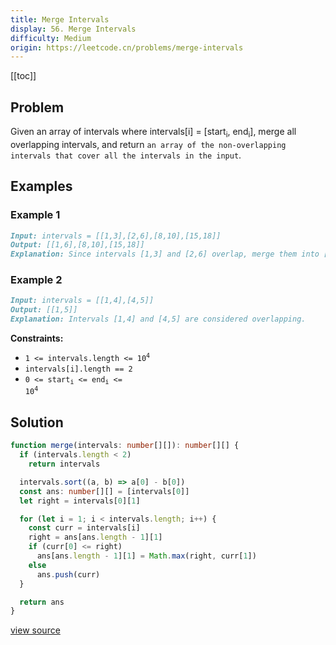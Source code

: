 ```yaml
---
title: Merge Intervals
display: 56. Merge Intervals
difficulty: Medium
origin: https://leetcode.cn/problems/merge-intervals
---
```


[[toc]]

## Problem

Given an array of intervals where intervals[i] = [start<sub>i</sub>, end<sub>i</sub>], merge all overlapping intervals, and return `an array of the non-overlapping intervals that cover all the intervals in the input`.

## Examples

### Example 1

```md
Input: intervals = [[1,3],[2,6],[8,10],[15,18]]
Output: [[1,6],[8,10],[15,18]]
Explanation: Since intervals [1,3] and [2,6] overlap, merge them into [1,6].
```

### Example 2

```md
Input: intervals = [[1,4],[4,5]]
Output: [[1,5]]
Explanation: Intervals [1,4] and [4,5] are considered overlapping.
```

**Constraints:**

- <code>1 &lt;= intervals.length &lt;= 10<sup>4</sup></code>
- <code>intervals[i].length == 2</code>
- <code>0 &lt;= start<sub>i</sub> &lt;= end<sub>i</sub> &lt;= 10<sup>4</sup></code>

## Solution

```ts
function merge(intervals: number[][]): number[][] {
  if (intervals.length < 2)
    return intervals

  intervals.sort((a, b) => a[0] - b[0])
  const ans: number[][] = [intervals[0]]
  let right = intervals[0][1]

  for (let i = 1; i < intervals.length; i++) {
    const curr = intervals[i]
    right = ans[ans.length - 1][1]
    if (curr[0] <= right)
      ans[ans.length - 1][1] = Math.max(right, curr[1])
    else
      ans.push(curr)
  }

  return ans
}
```

[view source](https://leetcode.cn/problems/merge-intervals)
